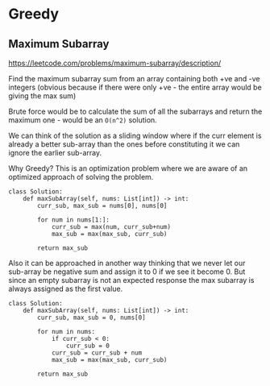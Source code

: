 # Greedy

## Maximum Subarray

https://leetcode.com/problems/maximum-subarray/description/

Find the maximum subarray sum from an array containing both +ve and -ve integers (obvious because if there were only +ve - the entire array would be giving the max sum)

Brute force would be to calculate the sum of all the subarrays and return the maximum one - would be an `O(n^2)` solution.

We can think of the solution as a sliding window where if the curr element is already a better sub-array than the ones before constituting it we can ignore the earlier sub-array.

Why Greedy?
This is an optimization problem where we are aware of an optimized approach of solving the problem.

```
class Solution:
    def maxSubArray(self, nums: List[int]) -> int:
        curr_sub, max_sub = nums[0], nums[0]

        for num in nums[1:]:
            curr_sub = max(num, curr_sub+num)
            max_sub = max(max_sub, curr_sub)
        
        return max_sub
```

Also it can be approached in another way thinking that we never let our sub-array be negative sum and assign it to 0 if we see it become 0. But since an empty subarray is not an expected response the max subarray is always assigned as the first value.

```
class Solution:
    def maxSubArray(self, nums: List[int]) -> int:
        curr_sub, max_sub = 0, nums[0]

        for num in nums:
            if curr_sub < 0:
                curr_sub = 0
            curr_sub = curr_sub + num
            max_sub = max(max_sub, curr_sub)

        return max_sub
```



